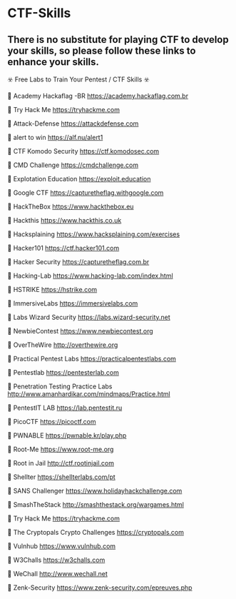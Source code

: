 # CTF-Skills

## There is no substitute for playing CTF to develop your skills, so please follow these links to enhance your skills.

☣️ Free Labs to Train Your Pentest / CTF Skills ☣️

🔸 Academy Hackaflag -BR https://academy.hackaflag.com.br

🔸 Try Hack Me https://tryhackme.com

🔸 Attack-Defense https://attackdefense.com

🔸 alert to win https://alf.nu/alert1

🔸 CTF Komodo Security https://ctf.komodosec.com

🔸 CMD Challenge https://cmdchallenge.com

🔸 Explotation Education https://exploit.education

🔸 Google CTF https://capturetheflag.withgoogle.com

🔸 HackTheBox https://www.hackthebox.eu

🔸 Hackthis https://www.hackthis.co.uk

🔸 Hacksplaining https://www.hacksplaining.com/exercises

🔸 Hacker101 https://ctf.hacker101.com

🔸 Hacker Security https://capturetheflag.com.br

🔸 Hacking-Lab https://www.hacking-lab.com/index.html

🔸 HSTRIKE https://hstrike.com

🔸 ImmersiveLabs https://immersivelabs.com

🔸 Labs Wizard Security https://labs.wizard-security.net

🔸 NewbieContest https://www.newbiecontest.org

🔸 OverTheWire http://overthewire.org

🔸 Practical Pentest Labs https://practicalpentestlabs.com

🔸 Pentestlab https://pentesterlab.com

🔸 Penetration Testing Practice Labs http://www.amanhardikar.com/mindmaps/Practice.html

🔸 PentestIT LAB https://lab.pentestit.ru

🔸 PicoCTF https://picoctf.com

🔸 PWNABLE https://pwnable.kr/play.php

🔸 Root-Me https://www.root-me.org

🔸 Root in Jail http://ctf.rootinjail.com

🔸 Shellter https://shellterlabs.com/pt

🔸 SANS Challenger https://www.holidayhackchallenge.com

🔸 SmashTheStack http://smashthestack.org/wargames.html

🔸 Try Hack Me https://tryhackme.com

🔸 The Cryptopals Crypto Challenges https://cryptopals.com

🔸 Vulnhub https://www.vulnhub.com

🔸 W3Challs https://w3challs.com

🔸 WeChall http://www.wechall.net

🔸 Zenk-Security https://www.zenk-security.com/epreuves.php
